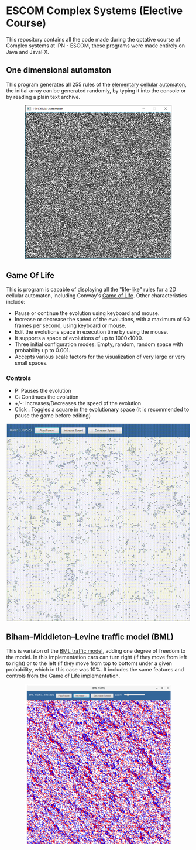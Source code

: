 # ESCOM Complex Systems (Elective Course)
This repository contains all the code made during the optative course of Complex systems at IPN - ESCOM, these programs were made entirely on Java and JavaFX.

## One dimensional automaton 
This program generates all 255 rules of the [elementary cellular automaton](https://en.wikipedia.org/wiki/Elementary_cellular_automaton#Random_initial_state), the initial array can be generated randomly, by typing it into the console or by reading a plain text archive. 

<p align="center">
<img src="/img/1D.PNG" alt="1D automaton" width="400"/>
</p>

## Game Of Life 
This is program is capable of displaying all the ["life-like"](https://en.wikipedia.org/wiki/Life-like_cellular_automaton) rules for a 2D cellular automaton, including Conway's [Game of Life](https://en.wikipedia.org/wiki/Conway%27s_Game_of_Life).
Other characteristics include: 
* Pause or continue the evolution using keyboard and mouse.
* Increase or decrease the speed of the evolutions, with a maximum of 60 frames per second, using keyboard or mouse.
* Edit the evolutions space in execution time by using the mouse.
* It supports a space of evolutions of up to 1000x1000.
* Three initial configuration modes: Empty, random, random space with probability up to 0.001.
* Accepts various scale factors for the visualization of very large or very small spaces.
### Controls
* P: Pauses the evolution
* C: Continues the evolution
* +/-: Increases/Decreases the speed pf the evolution
* Click : Toggles a square in the evolutionary space (it is recommended to pause the game before editing)

<p align="center">
<img src="/img/GameOfLife.gif" alt="Game of life" width="500"/>
</p>

## Biham–Middleton–Levine traffic model (BML)
This is variaton of the [BML traffic model](https://en.wikipedia.org/wiki/Biham%E2%80%93Middleton%E2%80%93Levine_traffic_model), adding one degree of freedom to the model. In this implementation cars can turn right (if they move from left to right) or to the left (if they move from top to bottom) under a given probability, which in this case was 10%. It includes the same features and controls from the Game of Life implementation.

<p align="center">
<img src="/img/BML.png" alt="1D automaton" width="400"/>
</p>
